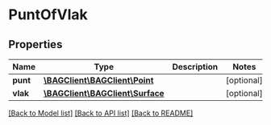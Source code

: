 # PuntOfVlak

## Properties
Name | Type | Description | Notes
------------ | ------------- | ------------- | -------------
**punt** | [**\BAGClient\BAGClient\Point**](Point.md) |  | [optional] 
**vlak** | [**\BAGClient\BAGClient\Surface**](Surface.md) |  | [optional] 

[[Back to Model list]](../../README.md#documentation-for-models) [[Back to API list]](../../README.md#documentation-for-api-endpoints) [[Back to README]](../../README.md)

